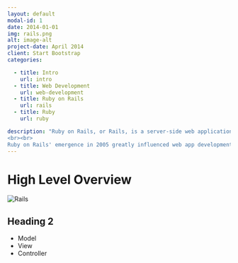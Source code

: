 ```yaml
---
layout: default
modal-id: 1
date: 2014-01-01
img: rails.png
alt: image-alt
project-date: April 2014
client: Start Bootstrap
categories: 

  - title: Intro
    url: intro
  - title: Web Development
    url: web-development
  - title: Ruby on Rails
    url: rails
  - title: Ruby
    url: ruby

description: "Ruby on Rails, or Rails, is a server-side web application framework written in Ruby. Rails is a model–view–controller (MVC) framework, providing default structures for a database, a web service, and web pages. It encourages and facilitates the use of web standards such as JSON or XML for data transfer and HTML, CSS and JavaScript for user interfacing. In addition to MVC, Rails emphasizes the use of other well-known software engineering patterns and paradigms, including convention over configuration (CoC), don't repeat yourself (DRY), and the active record pattern.[4]
<br><br>
Ruby on Rails' emergence in 2005 greatly influenced web app development, through innovative features such as seamless database table creations, migrations, and scaffolding of views to enable rapid application development. Ruby on Rails' influence on other web frameworks remains apparent today, with many frameworks in other languages borrowing its ideas, including Django in Python, Catalyst in Perl, Laravel and CakePHP in PHP, Phoenix in Elixir, Play in Scala, and Sails.js in Node.js."
---
```


# High Level Overview

![Rails](https://cdn-media-1.freecodecamp.org/images/1*KK61kGXrkaFBDfY7uWukyQ.png)

## Heading 2

- Model
- View
- Controller
